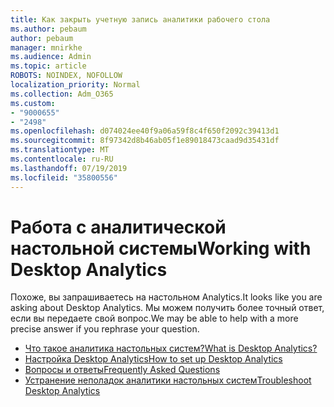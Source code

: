 ```yaml
---
title: Как закрыть учетную запись аналитики рабочего стола
ms.author: pebaum
author: pebaum
manager: mnirkhe
ms.audience: Admin
ms.topic: article
ROBOTS: NOINDEX, NOFOLLOW
localization_priority: Normal
ms.collection: Adm_O365
ms.custom:
- "9000655"
- "2498"
ms.openlocfilehash: d074024ee40f9a06a59f8c4f650f2092c39413d1
ms.sourcegitcommit: 8f97342d8b46ab05f1e89018473caad9d35431df
ms.translationtype: MT
ms.contentlocale: ru-RU
ms.lasthandoff: 07/19/2019
ms.locfileid: "35800556"
---
```

# <a name="working-with-desktop-analytics"></a><span data-ttu-id="1f373-102">Работа с аналитической настольной системы</span><span class="sxs-lookup"><span data-stu-id="1f373-102">Working with Desktop Analytics</span></span>

<span data-ttu-id="1f373-103">Похоже, вы запрашиваетесь на настольном Analytics.</span><span class="sxs-lookup"><span data-stu-id="1f373-103">It looks like you are asking about Desktop Analytics.</span></span> <span data-ttu-id="1f373-104">Мы можем получить более точный ответ, если вы передаете свой вопрос.</span><span class="sxs-lookup"><span data-stu-id="1f373-104">We may be able to help with a more precise answer if you rephrase your question.</span></span>

- [<span data-ttu-id="1f373-105">Что такое аналитика настольных систем?</span><span class="sxs-lookup"><span data-stu-id="1f373-105">What is Desktop Analytics?</span></span>](https://docs.microsoft.com/sccm/desktop-analytics/overview)
- [<span data-ttu-id="1f373-106">Настройка Desktop Analytics</span><span class="sxs-lookup"><span data-stu-id="1f373-106">How to set up Desktop Analytics</span></span>](https://docs.microsoft.com/sccm/desktop-analytics/set-up)
- [<span data-ttu-id="1f373-107">Вопросы и ответы</span><span class="sxs-lookup"><span data-stu-id="1f373-107">Frequently Asked Questions</span></span>](https://docs.microsoft.com/sccm/desktop-analytics/faq)
- [<span data-ttu-id="1f373-108">Устранение неполадок аналитики настольных систем</span><span class="sxs-lookup"><span data-stu-id="1f373-108">Troubleshoot Desktop Analytics</span></span>](https://docs.microsoft.com/sccm/desktop-analytics/troubleshooting)